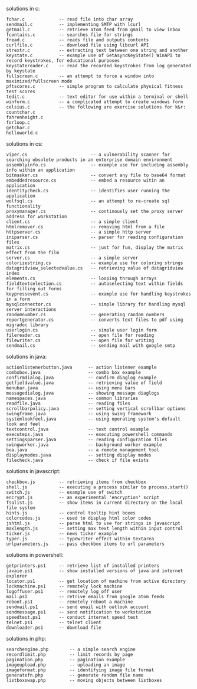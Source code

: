 solutions in c:

    fchar.c             -- read file into char array
    sendmail.c          -- implementing SMTP with lcurl
    getmail.c           -- retrieve atom feed from gmail to view inbox
    fcontains.c         -- searches file for strings
    fread.c             -- reads file and outputs contents
    curlfile.c          -- download file using libcurl API
    strextr.c           -- extracting text between one string and another
    keystate.c          -- example use of GetAsyncKeyState() WinAPI to record keystrokes, for educational purposes
    keystatereader.c    -- read the recorded keystrokes from log generated by keystate
    fullscreen.c        -- an attempt to force a window into maximized/fullscreen mode
    pftscores.c         -- simple program to calculate physical fitness test scores
    tedit.c             -- text editor for use within a terminal or shell
    winform.c           -- a complicated attempt to create windows form
    celsius.c           -- the following are exercise solutions for k&r:
    countchar.c
    fahrenheight.c
    forloop.c
    getchar.c
    helloworld.c

solutions in cs:

    viper.cs                        -- a vulnerability scanner for searching obsolete products in an enterprise domain environment
    assemblyinfo.cs                 -- example use for including assembly info within an application
    bitmasker.cs                    -- convert any file to base64 format
    embeddedresource.cs             -- embed a resource witin an application
    identitycheck.cs                -- identifies user running the application
    wolfsql.cs                      -- an attempt to re-create sql functionality
    proxymanager.cs                 -- continously set the proxy server address for workstation
    client.cs                       -- a simple client
    htmlremover.cs                  -- removing html from a file
    httpserver.cs                   -- a simple http server
    iniparser.cs                    -- parser for reading configuration files
    matrix.cs                       -- just for fun, display the matrix effect from the film
    server.cs                       -- a simple server
    colorizestring.cs               -- example use for coloring strings
    datagridview_selectedvalue.cs   -- retrieving value of datagridview index
    elements.cs                     -- looping through arrays
    fieldtextselection.cs           -- autoselecting text within fields for filling out forms
    keypressevent.cs                -- example use for handling keystrokes in a form
    mysqlconnector.cs               -- simple library for handling mysql server interactions
    randomnumber.cs                 -- generating random numbers
    reportgenerator.cs              -- converts text files to pdf using migradoc library
    userlogin.cs                    -- simple user login form
    filereader.cs                   -- open file for reading
    filewriter.cs                   -- open file for writing
    sendmail.cs                     -- sending mail with google smtp

solutions in java:

    actionlistenerbutton.java      -- action listener example
    combobox.java                  -- combo box example
    confirmdialog.java             -- confirm diaglog example
    getfieldvalue.java             -- retrieving value of field
    menubar.java                   -- using menu bars
    messagedialog.java             -- showing message diaglogs
    namespaces.java                -- common libraries
    readfile.java                  -- reading files
    scrollbarpolicy.java           -- setting vertical scrollbar options
    swingframe.java                -- using swing framework
    systemlookfeel.java            -- using operating system's default look and feel    
    textcontrol.java               -- text control example
    executeps.java                 -- executing powershell commands
    settingsparser.java            -- reading configuration files
    swingworker.java               -- background worker example
    boa.java                       -- a remote management tool      
    displaymodes.java              -- setting display modes
    filecheck.java                 -- check if file exists

solutions in javascript:

    checkbox.js         -- retrieving items from checkbox
    shell.js            -- executing a process similar to process.start()
    switch.js           -- example use of switch
    encrypt.js          -- an experimental 'encryption' script
    fsolist.js          -- show items in current directory on the local file system
    hints.js            -- control tooltip hint boxes
    colorcodes.js       -- used to display html color codes
    jshtml.js           -- parse html to use for strings in javascript
    maxlength.js        -- setting max text length within input control
    ticker.js           -- news ticker example
    typer.js            -- typewriter effect within textarea
    urlparameters.js    -- pass checkbox items to url parameters

solutions in powershell:

    getprinters.ps1     -- retrieve list of installed printers
    javaie.ps1          -- show installed versions of java and internet explorer
    locator.ps1         -- get location of machine from active directory
    lockmachine.ps1     -- remotely lock machine
    logoffuser.ps1      -- remotely log off user
    mail.ps1            -- retrive emails from google atom feeds
    reboot.ps1          -- remotely reboot a machine
    sendmail.ps1        -- send email with outlook account
    sendmessage.ps1     -- send notification to workstation
    speedtest.ps1       -- conduct internet speed test
    telnet.ps1          -- telnet client
    downloader.ps1      -- download file

solutions in php:

    searchengine.php        -- a simple search engine
    recordlimit.php         -- limit records by page
    pagination.php          -- pagination example
    imageupload.php         -- uploading an image
    imageformat.php         -- identifying image file format
    generatefn.php          -- generate random file name
    listboxswap.php         -- moving objects between listboxes
